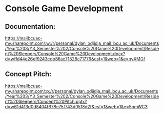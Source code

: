 # Console Game Development

## Documentation:
https://mailbcuac-my.sharepoint.com/:w:/r/personal/dylan_odjidja_mail_bcu_ac_uk/Documents/Year%203/Y3_Semester%202/Console%20Game%20Development/Resident%20Sleepers/Console%20Game%20Development.docx?d=wffd44e26ef9243cdb86ac71528c71776&csf=1&web=1&e=nyXMGf

## Concept Pitch:
https://mailbcuac-my.sharepoint.com/:p:/r/personal/dylan_odjidja_mail_bcu_ac_uk/Documents/Year%203/Y3_Semester%202/Console%20Game%20Development/Resident%20Sleepers/Concept%20Pitch.pptx?d=w61d413d0d8404f678e75f743d0518d2f&csf=1&web=1&e=5nmWC3
